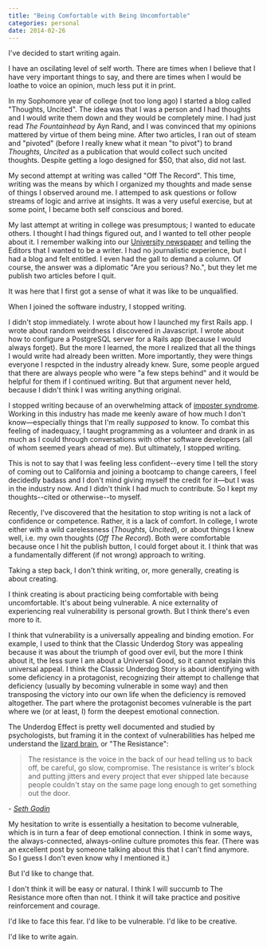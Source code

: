 ```yaml
---
title: "Being Comfortable with Being Uncomfortable"
categories: personal
date: 2014-02-26
---
```


I've decided to start writing again.

I have an oscilating level of self worth. There are times
when I believe that I have very important things to say,
and there are times when I would be loathe to voice an opinion,
much less put it in print.

In my Sophomore year of college (not too long ago) I started
a blog called "Thoughts, Uncited". The idea was that I was a person
and I had thoughts and I would write them down and they would be
completely mine. I had just read _The Fountainhead_ by
Ayn Rand, and I was convinced that my opinions mattered by virtue
of them being mine. After two articles, I ran out of steam and
"pivoted" (before I really knew what it mean "to pivot")
to brand _Thoughts, Uncited_ as a publication that would
collect such uncited thoughts. Despite getting a logo designed for $50,
that also, did not last.

My second attempt at writing was called "Off The Record". This time,
writing was the means by which I organized my thoughts and made sense
of things I observed around me. I attemped to ask questions or follow
streams of logic and arrive at insights. It was a very useful exercise,
but at some point, I became both self conscious and bored.

My last attempt at writing in college was presumptous; I wanted to educate
others. I thought I had things figured out, and I wanted to tell other people
about it. I remember walking into our [University newspaper][1] and
telling the Editors that I wanted to be a writer. I had no journalistic
experience, but I had a blog and felt entitled. I even had the
gall to demand a column. Of course, the answer was a diplomatic
"Are you serious? No.", but they let me publish two articles
before I quit.

It was here that I first got a sense of what it was like to be unqualified.

When I joined the software industry, I stopped writing.

I didn't stop immediately. I wrote about how I launched my first Rails app.
I wrote about random weirdness I discovered in Javascript. I wrote about how
to configure a PostgreSQL server for a Rails app (because I would always forget).
But the more I learned, the more I realized that all the things I would write
had already been written. More importantly, they were things everyone I respcted
in the industry already knew. Sure, some people argued that there are
always people who were "a few steps behind" and it would be helpful for them if
I continued writing. But that argument never held, because I didn't think I
was writing anything original.

I stopped writing because of an overwhelming attack of [imposter syndrome][2].
Working in this industry has made me keenly aware of how much
I don't know&mdash;especially things that I'm really _supposed_ to know. To combat
this feeling of inadequacy, I taught programming as a volunteer and drank in
as much as I could through conversations with other software developers
(all of whom seemed years ahead of me). But ultimately, I stopped
writing.

This is not to say that I was feeling less confident--every time I tell
the story of coming out to California and joining a bootcamp to
change careers, I feel decidedly badass and I don't mind giving myself
the credit for it&mdash;but I was in the industry now. And I didn't think I
had much to contribute. So I kept my thoughts--cited or otherwise--to myself.

Recently, I've discovered that the hesitation to stop writing is not a lack of
confidence or competence. Rather, it is a lack of comfort. In college, I wrote
either with a wild carelessness (_Thoughts, Uncited_), or about things I knew well, i.e.
my own thoughts (_Off The Record_). Both were comfortable because once I hit the
publish button, I could forget about it. I think that was a fundamentally different
(if not wrong) approach to writing.

Taking a step back, I don't think writing, or, more generally, creating is
about creating.

I think creating is about practicing being comfortable with being uncomfortable.
It's about being vulnerable. A nice externality of experiencing real
vulnerability is personal growth. But I think there's even more to it.

I think that vulnerability is a universally appealing and binding emotion.
For example, I used to think that the Classic Underdog Story was appealing because
it was about the triumph of good over evil, but the more I think about it, the less
sure I am about a Universal Good, so it cannot explain this universal appeal.
I think the Classic Underdog Story is about identifying with some deficiency
in a protagonist, recognizing their attempt to challenge that deficiency (usually by becoming
vulnerable in some way) and then transposing the victory into our own life when
the deficiency is removed altogether. The part where the protagonist becomes
vulnerable is the part where we (or at least, I)
form the deepest emotional connection.

The Underdog Effect is pretty well documented and studied by psychologists,
but framing it in the context of vulnerabilities has helped me understand
the [lizard brain][3], or "The Resistance":

> The resistance is the voice in the back of our head telling us to back off,
> be careful, go slow, compromise. The resistance is writer's block and
> putting jitters and every project that ever shipped late because people
> couldn't stay on the same page long enough to get something out the door.

\- [_Seth Godin_][3]

My hesitation to write is essentially a hesitation to become vulnerable, which is in
turn a fear of deep emotional connection. I think in some ways, the
always-connected, always-online culture promotes this fear. (There was
an excellent post by someone talking about this that I can't find anymore.
So I guess I don't even know why I mentioned it.)

But I'd like to change that.

I don't think it will be easy or natural. I think I will succumb
to The Resistance more often than not. I think it will take practice and
positive reinforcement and courage.

I'd like to face this fear. I'd like to be vulnerable. I'd like to be creative.

I'd like to write again.

[1]: http://royalpurplenews.com/ "Royal Purple News"
[2]: https://en.wikipedia.org/wiki/Impostor_syndrome "Imposter Syndrome Wikipedia Article"
[3]: http://sethgodin.typepad.com/seths_blog/2010/01/quieting-the-lizard-brain.html "Seth Godin on Quieting the Lizard Brain"
